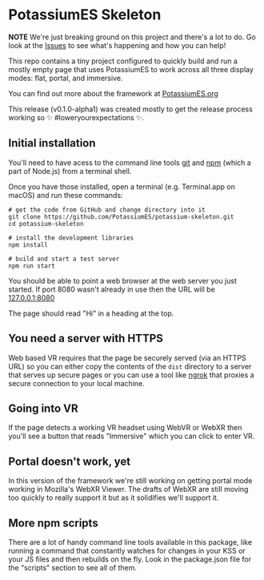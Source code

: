# PotassiumES Skeleton

**NOTE** We're just breaking ground on this project and there's a lot to do. Go look at the [Issues](https://github.com/PotassiumES/potassium-es/issues) to see what's happening and how you can help!

This repo contains a tiny project configured to quickly build and run a mostly empty page that uses PotassiumES to work across all three display modes: flat, portal, and immersive.

You can find out more about the framework at [PotassiumES.org](https://potassiumes.org/)

This release (v0.1.0-alpha1) was created mostly to get the release process working so ✨ #loweryourexpectations ✨.

## Initial installation

You'll need to have acess to the command line tools [git](https://git-scm.com/book/en/v2/Getting-Started-Installing-Git) and [npm](https://nodejs.org/en/download/) (which a part of Node.js) from a terminal shell.

Once you have those installed, open a terminal (e.g. Terminal.app on macOS) and run these commands:

	# get the code from GitHub and change directory into it
	git clone https://github.com/PotassiumES/potassium-skeleton.git
	cd potassium-skeleton

	# install the development libraries
	npm install

	# build and start a test server
	npm run start

You should be able to point a web browser at the web server you just started. If port 8080 wasn't already in use then the URL will be [127.0.0.1:8080](http://127.0.0.1:8080)

The page should read "Hi" in a heading at the top.

## You need a server with HTTPS

Web based VR requires that the page be securely served (via an HTTPS URL) so you can either copy the contents of the `dist` directory to a server that serves up secure pages or you can use a tool like [ngrok](https://ngrok.com/) that proxies a secure connection to your local machine. 

## Going into VR

If the page detects a working VR headset using WebVR or WebXR then you'll see a button that reads "Immersive" which you can click to enter VR.

## Portal doesn't work, yet

In this version of the framework we're still working on getting portal mode working in Mozilla's WebXR Viewer. The drafts of WebXR are still moving too quickly to really support it but as it solidifies we'll support it.

## More npm scripts

There are a lot of handy command line tools available in this package, like running a command that constantly watches for changes in your KSS or your JS files and then rebuilds on the fly. Look in the package.json file for the "scripts" section to see all of them.

